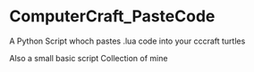 # ComputerCraft_PasteCode
A Python Script whoch pastes .lua code into your cccraft turtles

Also a small basic script Collection of mine
